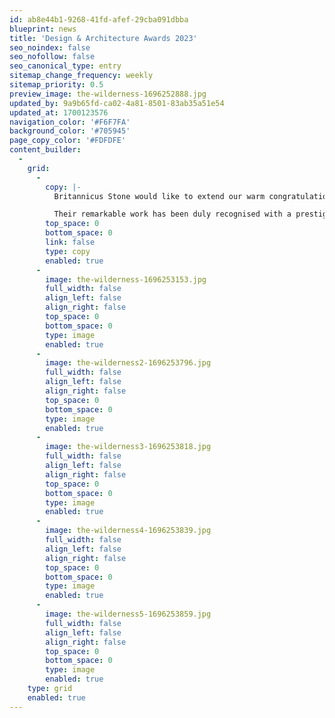```yaml
---
id: ab8e44b1-9268-41fd-afef-29cba091dbba
blueprint: news
title: 'Design & Architecture Awards 2023'
seo_noindex: false
seo_nofollow: false
seo_canonical_type: entry
sitemap_change_frequency: weekly
sitemap_priority: 0.5
preview_image: the-wilderness-1696252888.jpg
updated_by: 9a9b65fd-ca02-4a81-8501-83ab35a51e54
updated_at: 1700123576
navigation_color: '#F6F7FA'
background_color: '#705945'
page_copy_color: '#FDFDFE'
content_builder:
  -
    grid:
      -
        copy: |-
          Britannicus Stone would like to extend our warm congratulations to the Hoban Design team, under the leadership of Chris Chapman, for their outstanding achievement with the project 'The Wilderness.'

          Their remarkable work has been duly recognised with a prestigious win at the 2023 Design et al International Design and Architecture Awards. We were truly honoured to have been entrusted with providing a curated selection of our exquisite British stones for this exceptional project.
        top_space: 0
        bottom_space: 0
        link: false
        type: copy
        enabled: true
      -
        image: the-wilderness-1696253153.jpg
        full_width: false
        align_left: false
        align_right: false
        top_space: 0
        bottom_space: 0
        type: image
        enabled: true
      -
        image: the-wilderness2-1696253796.jpg
        full_width: false
        align_left: false
        align_right: false
        top_space: 0
        bottom_space: 0
        type: image
        enabled: true
      -
        image: the-wilderness3-1696253818.jpg
        full_width: false
        align_left: false
        align_right: false
        top_space: 0
        bottom_space: 0
        type: image
        enabled: true
      -
        image: the-wilderness4-1696253839.jpg
        full_width: false
        align_left: false
        align_right: false
        top_space: 0
        bottom_space: 0
        type: image
        enabled: true
      -
        image: the-wilderness5-1696253859.jpg
        full_width: false
        align_left: false
        align_right: false
        top_space: 0
        bottom_space: 0
        type: image
        enabled: true
    type: grid
    enabled: true
---
```

